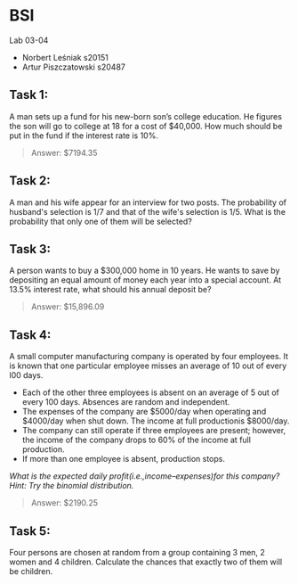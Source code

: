 # BSI
Lab 03-04
* Norbert Leśniak s20151
* Artur Piszczatowski s20487

## Task 1:
A man sets up a fund for his new-born son’s college education. He figures the son will go to college at 18 for a cost of $40,000. How much should be put in the fund if the interest rate is 10%.
> Answer: $7194.35

## Task 2:
A  man and his  wife appear for an interview for two posts. The probability of husband's selection is 1/7 and that of the wife's selection is  1/5. What is the probability that only one of them will be selected?

## Task 3: 
A person wants to buy a $300,000 home in 10 years. He wants to save by depositing an equal amount of money each year into a special account. At 13.5% interest rate, what should his annual deposit be?
> Answer: $15,896.09

## Task 4:
A small computer manufacturing company is operated by four employees. It is known that one particular employee misses an average of 10 out of every l00 days.
* Each of the other three employees is absent on an average of 5 out of every 100 days. Absences are random and independent.
* The expenses of the company are $5000/day when operating and $4000/day when shut down. The income at full productionis $8000/day.
* The company can still operate if three employees are present; however, the income of the company drops to 60% of the income at full production.
* If more than one employee is absent, production stops.

*What is the expected daily profit(i.e.,income–expenses)for this company? 
Hint: Try the binomial distribution.*
> Answer: $2190.25

## Task 5:
Four persons are  chosen at random from a group containing 3 men, 2 women and 4 children. Calculate the chances that exactly two of them will be children.
